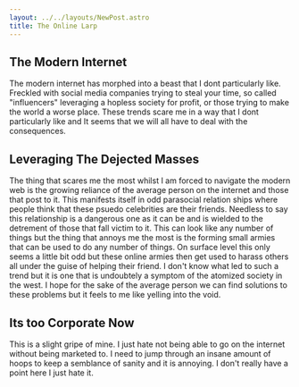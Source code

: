 ```yaml
---
layout: ../../layouts/NewPost.astro
title: The Online Larp
---
```

## The Modern Internet
The modern internet has morphed into a beast that I dont particularly like. Freckled with social media companies trying to steal your time, so called "influencers" leveraging a hopless society for profit, or those trying to make the world a worse place. These trends scare me in a way that I dont particularly like and It seems that we will all have to deal with the consequences.
## Leveraging The Dejected Masses
The thing that scares me the most whilst I am forced to navigate the modern web is the growing reliance of the average person on the internet and those that post to it. This manifests itself in odd parasocial relation ships where people think that these psuedo celebrities are their friends. Needless to say this relationship is a dangerous one as it can be and is wielded to the detrement of those that fall victim to it. This can look like any number of things but the thing that annoys me the most is the forming small armies that can be used to do any number of things. On surface level this only seems a little bit odd but these online armies then get used to harass others all under the guise of helping their friend. I don't know what led to such a trend but it is one that is undoubtely a symptom of the atomized society in the west. I hope for the sake of the average person we can find solutions to these problems but it feels to me like yelling into the void.
## Its too Corporate Now
This is a slight gripe of mine. I just hate not being able to go on the internet without being marketed to. I need to jump through an insane amount of hoops to keep a semblance of sanity and it is annoying. I don't really have a point here I just hate it.